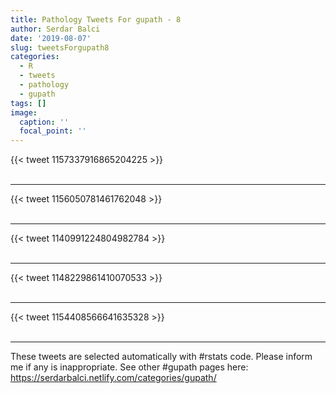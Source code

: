 ```yaml
---
title: Pathology Tweets For gupath - 8
author: Serdar Balci
date: '2019-08-07'
slug: tweetsForgupath8
categories:
  - R
  - tweets
  - pathology
  - gupath
tags: []
image:
  caption: ''
  focal_point: ''
---
```



{{< tweet 1157337916865204225 >}}
<br>
<br>
<hr>
{{< tweet 1156050781461762048 >}}
<br>
<br>
<hr>
{{< tweet 1140991224804982784 >}}
<br>
<br>
<hr>
{{< tweet 1148229861410070533 >}}
<br>
<br>
<hr>
{{< tweet 1154408566641635328 >}}
<br>
<br>
<hr>


These tweets are selected automatically with #rstats code. Please inform me if any is inappropriate.
See other #gupath pages here: https://serdarbalci.netlify.com/categories/gupath/
